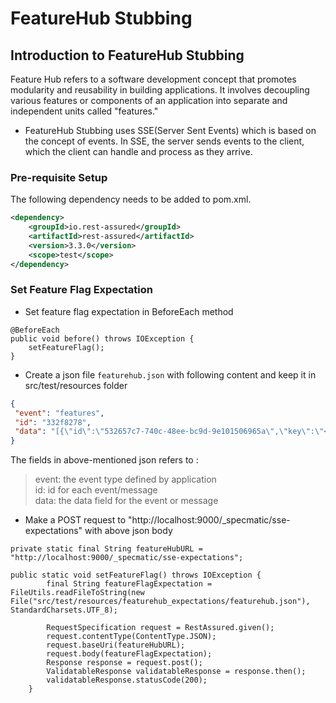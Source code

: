 # FeatureHub Stubbing
## Introduction to FeatureHub Stubbing
Feature Hub refers to a software development concept that promotes modularity and reusability in building applications. It involves decoupling various features or components of an application into separate and independent units called "features."

- FeatureHub Stubbing uses SSE(Server Sent Events) which is based on the concept of events. In SSE, the server sends events to the client, which the client can handle and process as they arrive.


### Pre-requisite Setup
The following dependency needs to be added to pom.xml.

```xml
<dependency>
    <groupId>io.rest-assured</groupId>
    <artifactId>rest-assured</artifactId>
    <version>3.3.0</version>
    <scope>test</scope>
</dependency>
```

### Set Feature Flag Expectation

- Set feature flag expectation in BeforeEach method
```code
@BeforeEach
public void before() throws IOException {
    setFeatureFlag();
}
```

- Create a json file `featurehub.json` with following content and keep it in src/test/resources folder
 ```json
{
  "event": "features",
  "id": "332f8278",
  "data": "[{\"id\":\"532657c7-740c-48ee-bc9d-9e101506965a\",\"key\":\"<Feature_Flag_key_Value>\",\"l\":true,\"version\":1,\"type\":\"BOOLEAN\",\"value\":\"<Boolean>\"}]"
}
```
The fields in above-mentioned json refers to :
> event: the event type defined by application </br>
> id: id for each event/message </br>
> data: the data field for the event or message </br>

- Make a POST request to "http://localhost:9000/_specmatic/sse-expectations" with above json body

```code
private static final String featureHubURL = "http://localhost:9000/_specmatic/sse-expectations";

public static void setFeatureFlag() throws IOException {
        final String featureFlagExpectation = FileUtils.readFileToString(new File("src/test/resources/featurehub_expectations/featurehub.json"), StandardCharsets.UTF_8);

        RequestSpecification request = RestAssured.given();
        request.contentType(ContentType.JSON);
        request.baseUri(featureHubURL);
        request.body(featureFlagExpectation);
        Response response = request.post();
        ValidatableResponse validatableResponse = response.then();
        validatableResponse.statusCode(200);
    }
```